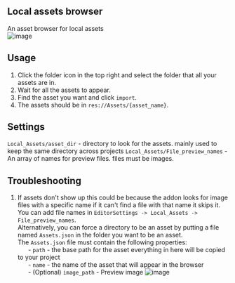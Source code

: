 ## Local assets browser 
An asset browser for local assets  
![image](https://github.com/Kaifungamedev/godot_local_assets_browser/assets/110266485/69f9bdbc-34ab-4fbf-aa52-3bb2cf7f0a7c)  

## Usage
1. Click the folder icon in the top right and select the folder that all your assets are in.  
2. Wait for all the assets to appear.  
3. Find the asset you want and click `import`.  
4. The assets should be in `res://Assets/{asset_name}`.  

## Settings  
`Local_Assets/asset_dir` - directory to look for the assets. mainly used to keep the same directory across projects
`Local_Assets/File_preview_names` - An array of names for preview files. files must be images.  

## Troubleshooting  
1. If assets don't show up this could be because the addon looks for image files with a specific name if it can't find a file with that name it skips it. You can add file names in  `EditorSettings -> Local_Assets -> File_preview_names`.     
	Alternatively, you can force a directory to be an asset by putting a file named  `Assets.json` in the folder you want to be an asset.  
	The `Assets.json` file must contain the following properties:  
		&nbsp;&nbsp;&nbsp;&nbsp;&nbsp;&nbsp;- `path` - the base path for the asset everything in here will be copied to your project  
		&nbsp;&nbsp;&nbsp;&nbsp;&nbsp;&nbsp;- `name` - the name of the asset that will appear in the browser  
		&nbsp;&nbsp;&nbsp;&nbsp;&nbsp;&nbsp;- (Optional) `image_path` - Preview image
	![image](https://github.com/Kaifungamedev/godot_local_assets_browser/assets/110266485/71d9b5d4-f986-4e36-8547-bb60be1c3f54)
